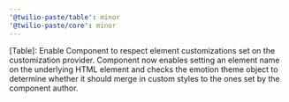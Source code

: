 ```yaml
---
'@twilio-paste/table': minor
'@twilio-paste/core': minor
---
```


[Table]: Enable Component to respect element customizations set on the customization provider. Component now enables setting an element name on the underlying HTML element and checks the emotion theme object to determine whether it should merge in custom styles to the ones set by the component author.
